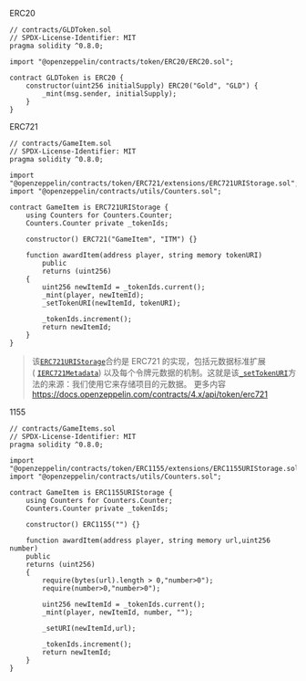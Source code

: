 ERC20
```
// contracts/GLDToken.sol
// SPDX-License-Identifier: MIT
pragma solidity ^0.8.0;

import "@openzeppelin/contracts/token/ERC20/ERC20.sol";

contract GLDToken is ERC20 {
    constructor(uint256 initialSupply) ERC20("Gold", "GLD") {
        _mint(msg.sender, initialSupply);
    }
}
```
ERC721
```
// contracts/GameItem.sol
// SPDX-License-Identifier: MIT
pragma solidity ^0.8.0;

import "@openzeppelin/contracts/token/ERC721/extensions/ERC721URIStorage.sol";
import "@openzeppelin/contracts/utils/Counters.sol";

contract GameItem is ERC721URIStorage {
    using Counters for Counters.Counter;
    Counters.Counter private _tokenIds;

    constructor() ERC721("GameItem", "ITM") {}

    function awardItem(address player, string memory tokenURI)
        public
        returns (uint256)
    {
        uint256 newItemId = _tokenIds.current();
        _mint(player, newItemId);
        _setTokenURI(newItemId, tokenURI);

        _tokenIds.increment();
        return newItemId;
    }
}
```
> 该[`ERC721URIStorage`](https://docs.openzeppelin.com/contracts/4.x/api/token/erc721#ERC721URIStorage)合约是 ERC721 的实现，包括元数据标准扩展 ( [`IERC721Metadata`](https://docs.openzeppelin.com/contracts/4.x/api/token/erc721#IERC721Metadata)) 以及每个令牌元数据的机制。这就是该[`_setTokenURI`](https://docs.openzeppelin.com/contracts/4.x/api/token/erc721#ERC721-_setTokenURI-uint256-string-)方法的来源：我们使用它来存储项目的元数据。
> 更多内容 https://docs.openzeppelin.com/contracts/4.x/api/token/erc721


1155
```
// contracts/GameItems.sol  
// SPDX-License-Identifier: MIT  
pragma solidity ^0.8.0;  
  
import "@openzeppelin/contracts/token/ERC1155/extensions/ERC1155URIStorage.sol";  
import "@openzeppelin/contracts/utils/Counters.sol";  
  
contract GameItem is ERC1155URIStorage {  
    using Counters for Counters.Counter;  
    Counters.Counter private _tokenIds;  
  
    constructor() ERC1155("") {}  
  
    function awardItem(address player, string memory url,uint256 number)  
    public  
    returns (uint256)  
    {  
        require(bytes(url).length > 0,"number>0");  
        require(number>0,"number>0");  
  
        uint256 newItemId = _tokenIds.current();  
        _mint(player, newItemId, number, "");  
  
        _setURI(newItemId,url);  
  
        _tokenIds.increment();  
        return newItemId;  
    }  
}
```